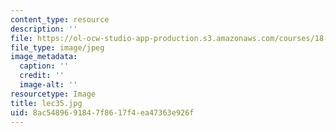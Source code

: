 ```yaml
---
content_type: resource
description: ''
file: https://ol-ocw-studio-app-production.s3.amazonaws.com/courses/18-01sc-single-variable-calculus-fall-2010/8ac5489691847f8617f4ea47363e926f_lec35.jpg
file_type: image/jpeg
image_metadata:
  caption: ''
  credit: ''
  image-alt: ''
resourcetype: Image
title: lec35.jpg
uid: 8ac54896-9184-7f86-17f4-ea47363e926f
---
```

